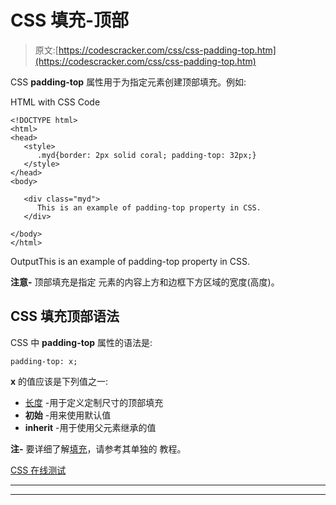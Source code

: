 # CSS 填充-顶部

> 原文:[https://codescracker.com/css/css-padding-top.htm](https://codescracker.com/css/css-padding-top.htm)

CSS **padding-top** 属性用于为指定元素创建顶部填充。例如:

HTML with CSS Code

```
<!DOCTYPE html>
<html>
<head>
   <style>
      .myd{border: 2px solid coral; padding-top: 32px;}
   </style>
</head>
<body>

   <div class="myd">
      This is an example of padding-top property in CSS.
   </div>

</body>
</html>
```

OutputThis is an example of padding-top property in CSS.

**注意-** 顶部填充是指定 元素的内容上方和边框下方区域的宽度(高度)。

## CSS 填充顶部语法

CSS 中 **padding-top** 属性的语法是:

```
padding-top: x;
```

**x** 的值应该是下列值之一:

*   [长度](/css/css-length-units.htm) -用于定义定制尺寸的顶部填充
*   **初始** -用来使用默认值
*   **inherit** -用于使用父元素继承的值

**注-** 要详细了解[填充](/css/css-padding.htm)，请参考其单独的 教程。

[CSS 在线测试](/exam/showtest.php?subid=5)

* * *

* * *